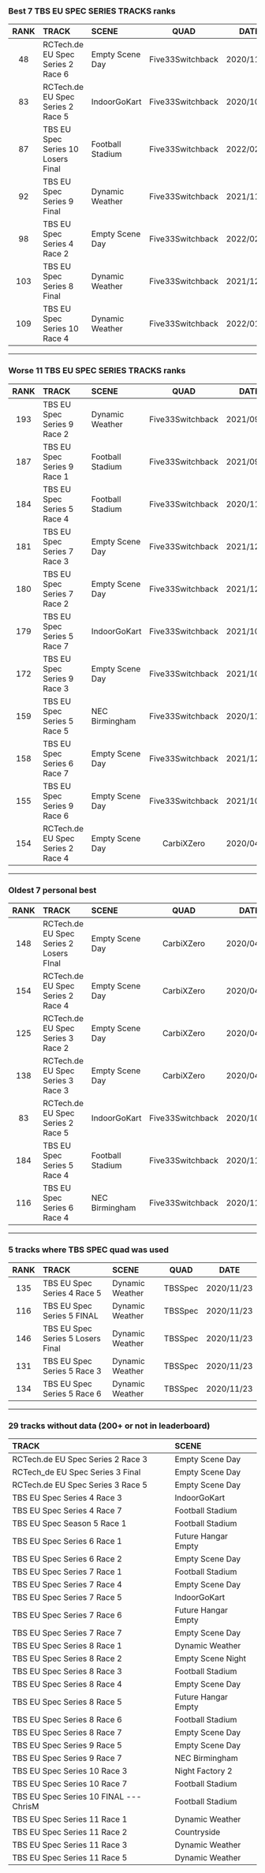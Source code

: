### Best 7 TBS EU SPEC SERIES TRACKS ranks
|RANK|TRACK|SCENE|QUAD|DATE|
|:---:|:---|:---|:---:|:---:|
|48|RCTech.de EU Spec Series 2 Race 6|Empty Scene Day|Five33Switchback|2020/11/13|
|83|RCTech.de EU Spec Series 2 Race 5|IndoorGoKart|Five33Switchback|2020/10/01|
|87|TBS EU Spec Series 10 Losers Final|Football Stadium|Five33Switchback|2022/02/19|
|92|TBS EU Spec Series 9 Final|Dynamic Weather|Five33Switchback|2021/11/15|
|98|TBS EU Spec Series 4 Race 2|Empty Scene Day|Five33Switchback|2022/02/15|
|103|TBS EU Spec Series 8 Final|Dynamic Weather|Five33Switchback|2021/12/04|
|109|TBS EU Spec Series 10 Race 4|Dynamic Weather|Five33Switchback|2022/01/08|
---
### Worse 11 TBS EU SPEC SERIES TRACKS ranks
|RANK|TRACK|SCENE|QUAD|DATE|
|:---:|:---|:---|:---:|:---:|
|193|TBS EU Spec Series 9 Race 2|Dynamic Weather|Five33Switchback|2021/09/18|
|187|TBS EU Spec Series 9 Race 1|Football Stadium|Five33Switchback|2021/09/16|
|184|TBS EU Spec Series 5 Race 4|Football Stadium|Five33Switchback|2020/11/03|
|181|TBS EU Spec Series 7 Race 3|Empty Scene Day|Five33Switchback|2021/12/17|
|180|TBS EU Spec Series 7 Race 2|Empty Scene Day|Five33Switchback|2021/12/20|
|179|TBS EU Spec Series 5 Race 7|IndoorGoKart|Five33Switchback|2021/10/07|
|172|TBS EU Spec Series 9 Race 3|Empty Scene Day|Five33Switchback|2021/10/03|
|159|TBS EU Spec Series 5 Race 5|NEC Birmingham|Five33Switchback|2020/11/04|
|158|TBS EU Spec Series 6 Race 7|Empty Scene Day|Five33Switchback|2021/12/17|
|155|TBS EU Spec Series 9 Race 6|Empty Scene Day|Five33Switchback|2021/10/22|
|154|RCTech.de EU Spec Series 2 Race 4|Empty Scene Day|CarbiXZero|2020/04/06|
---
### Oldest 7 personal best
|RANK|TRACK|SCENE|QUAD|DATE|
|:---:|:---|:---|:---:|:---:|
|148|RCTech.de EU Spec Series 2 Losers FInal|Empty Scene Day|CarbiXZero|2020/04/06|
|154|RCTech.de EU Spec Series 2 Race 4|Empty Scene Day|CarbiXZero|2020/04/06|
|125|RCTech.de EU Spec Series 3 Race 2|Empty Scene Day|CarbiXZero|2020/04/06|
|138|RCTech.de EU Spec Series 3 Race 3|Empty Scene Day|CarbiXZero|2020/04/06|
|83|RCTech.de EU Spec Series 2 Race 5|IndoorGoKart|Five33Switchback|2020/10/01|
|184|TBS EU Spec Series 5 Race 4|Football Stadium|Five33Switchback|2020/11/03|
|116|TBS EU Spec Series 6 Race 4|NEC Birmingham|Five33Switchback|2020/11/03|
---
### 5 tracks where TBS SPEC quad was used
|RANK|TRACK|SCENE|QUAD|DATE|
|:---:|:---|:---|:---:|:---:|
|135|TBS EU Spec Series 4 Race 5|Dynamic Weather|TBSSpec|2020/11/23|
|116|TBS EU Spec Series 5 FINAL|Dynamic Weather|TBSSpec|2020/11/23|
|146|TBS EU Spec Series 5 Losers Final|Dynamic Weather|TBSSpec|2020/11/23|
|131|TBS EU Spec Series 5 Race 3|Dynamic Weather|TBSSpec|2020/11/23|
|134|TBS EU Spec Series 5 Race 6|Dynamic Weather|TBSSpec|2020/11/23|
---
### 29 tracks without data (200+ or not in leaderboard)
|TRACK|SCENE|
|:---|:---|
|RCTech.de EU Spec Series 2 Race 3|Empty Scene Day|
|RCTech_de EU Spec Series 3 Final|Empty Scene Day|
|RCTech.de EU Spec Series 3 Race 5|Empty Scene Day|
|TBS EU Spec Series 4 Race 3|IndoorGoKart|
|TBS EU Spec Series 4 Race 7|Football Stadium|
|TBS EU Spec Season 5 Race 1|Football Stadium|
|TBS EU Spec Series 6 Race 1|Future Hangar Empty|
|TBS EU Spec Series 6 Race 2|Empty Scene Day|
|TBS EU Spec Series 7 Race 1|Football Stadium|
|TBS EU Spec Series 7 Race 4|Empty Scene Day|
|TBS EU Spec Series 7 Race 5|IndoorGoKart|
|TBS EU Spec Series 7 Race 6|Future Hangar Empty|
|TBS EU Spec Series 7 Race 7|Empty Scene Day|
|TBS EU Spec Series 8 Race 1|Dynamic Weather|
|TBS EU Spec Series 8 Race 2|Empty Scene Night|
|TBS EU Spec Series 8 Race 3|Football Stadium|
|TBS EU Spec Series 8 Race 4|Empty Scene Day|
|TBS EU Spec Series 8 Race 5|Future Hangar Empty|
|TBS EU Spec Series 8 Race 6|Football Stadium|
|TBS EU Spec Series 8 Race 7|Empty Scene Day|
|TBS EU Spec Series 9 Race 5|Empty Scene Day|
|TBS EU Spec Series 9 Race 7|NEC Birmingham|
|TBS EU Spec Series 10 Race 3|Night Factory 2|
|TBS EU Spec Series 10 Race 7|Football Stadium|
|TBS EU Spec Series 10 FINAL --- ChrisM|Football Stadium|
|TBS EU Spec Series 11 Race 1|Dynamic Weather|
|TBS EU Spec Series 11 Race 2|Countryside|
|TBS EU Spec Series 11 Race 3|Dynamic Weather|
|TBS EU Spec Series 11 Race 5|Dynamic Weather|
